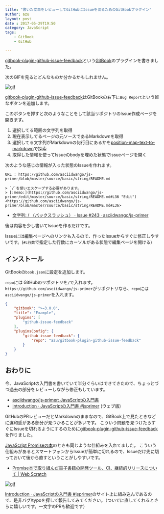 ```yaml
---
title: "書いた文章をレビューしてGitHubにIssueを切るためのGitBookプラグイン"
author: azu
layout: post
date : 2017-05-29T19:50
category: JavaScript
tags:
    - GitBook
    - GitHub

---
```



[gitbook-plugin-github-issue-feedback](https://github.com/azu/gitbook-plugin-github-issue-feedback "gitbook-plugin-github-issue-feedback")という[GitBook](https://github.com/GitbookIO/gitbook "GitBook")のプラグインを書きました。

次のGIFを見るとどんなものか分かるかもしれません。


[![gif](https://media.giphy.com/media/3o7btYpgJvLlhkJMfC/giphy.gif)](http://www.giphy.com/gifs/3o7btYpgJvLlhkJMfC)

[gitbook-plugin-github-issue-feedback](https://github.com/azu/gitbook-plugin-github-issue-feedback "gitbook-plugin-github-issue-feedback")はGitBookの右下に`Bug Report`という雑なボタンを追加します。

このボタンを押すと次のようなことをして該当リポジトリのIssue作成ページを開きます。

1. 選択してる範囲の文字列を取得
2. 現在表示してるページの元ソースであるMarkdownを取得
3. 選択してる文字列がMarkdownの何行目にあるかを[position-map-text-to-markdown](https://github.com/azu/position-map-text-to-markdown "position-map-text-to-markdown")で探索
4. 取得した情報を使ってIssueのbodyを埋めた状態でIssueページを開く

次のような感じの情報が入った状態のIssueを作れます。

```
URL : https://github.com/asciidwango/js-primer/blob/master/source/basic/string/README.md

> `/`を使いエスケープする必要があります。
> [:memo:](https://github.com/asciidwango/js-primer/edit/master/source/basic/string/README.md#L36 "Edit") <https://github.com/asciidwango/js-primer/blob/master/source/basic/string/README.md#L36>

```

- [文字列: / （バックスラッシュ） · Issue #243 · asciidwango/js-primer](https://github.com/asciidwango/js-primer/issues/243 "文字列: / （バックスラッシュ） · Issue #243 · asciidwango/js-primer")

後は内容を少し書いてIssueを作るだけです。

Issueには編集ページへのリンクも入るので、作ったIssueからすぐに修正しやすいです。(`#L行数`で指定した行数にカーソルがある状態で編集ページを開ける)

## インストール

GitBookの`book.json`に設定を追加します。

`repo`には GitHubのリポジトリを`/`で入れます。
`https://github.com/asciidwango/js-primer`がリポジトリなら、`repo`には`asciidwango/js-primer`を入れます。

```json
{
    "gitbook": ">=3.0.0",
    "title": "Example",
    "plugins": [
        "github-issue-feedback"
    ],
    "pluginsConfig": {
        "github-issue-feedback": {
            "repo": "azu/gitbook-plugin-github-issue-feedback"
        }
    }
}
```

## おわりに

今、JavaScriptの入門書を書いていて半分ぐらいはできてきたので、ちょっとづつ過去の部分をレビューしながら修正もしています。

- [asciidwango/js-primer: JavaScriptの入門書](https://github.com/asciidwango/js-primer "asciidwango/js-primer: JavaScriptの入門書")
- [Introduction · JavaScriptの入門書 #jsprimer](https://jsprimer.net/ "Introduction · JavaScriptの入門書 #jsprimer") (ウェブ版)

GitHubのPRレビューだとMarkdownのままなので、GitBook上で見たときなどに違和感がある部分が見つかることが多いです。
こういう問題を見つけたらすぐにIssueを切れるようにするのために[gitbook-plugin-github-issue-feedback](https://github.com/azu/gitbook-plugin-github-issue-feedback "gitbook-plugin-github-issue-feedback")を作りました。

[JavaScript Promiseの本](http://azu.github.io/promises-book/ "JavaScript Promiseの本")のときも同じような仕組みを入れてました。
こういう仕組みがあるとスマートフォンからIssueが簡単に切れるので、Issueだけ先に切っておいて後から直すということがしやすいです。

- [Promise本で取り組んだ電子書籍の開発ツール、CI、継続的リリースについて | Web Scratch](https://efcl.info/2015/01/06/ebook-env/ "Promise本で取り組んだ電子書籍の開発ツール、CI、継続的リリースについて | Web Scratch")


[![gif](https://media.giphy.com/media/3o7btYpgJvLlhkJMfC/giphy.gif)](http://www.giphy.com/gifs/3o7btYpgJvLlhkJMfC)

[Introduction · JavaScriptの入門書 #jsprimer](https://jsprimer.net/ "Introduction · JavaScriptの入門書 #jsprimer")のサイト上に組み込んであるので、是非バグ/typoを探して報告してみてください。（ついでに直してくれるとさらに嬉しいです。一文字のPRも歓迎です）
